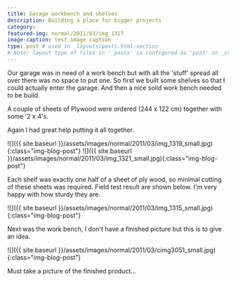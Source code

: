 ```yaml
---
title: Garage workbench and shelves
description: Building a place for bigger projects
category: 
featured-img: normal/2011/03/img_1317
image-caption: test image caption
type: post # used in _layouts/posts.html:section
# Note: layout type of files in '_posts' is configured as 'post' in _config.yml
---
```

Our garage was in need of a work bench but with all the 'stuff' spread all over there was no space to put one. So first we built some shelves so that I could actually enter the garage. And then a nice solid work bench needed to be build.

A couple of sheets of Plywood were ordered (244 x 122 cm) together with some '2 x 4's.

Again I had great help putting it all together.

![]({{ site.baseurl }}/assets/images/normal/2011/03/img_1319_small.jpg){:class="img-blog-post"}
![]({{ site.baseurl }}/assets/images/normal/2011/03/img_1321_small.jpg){:class="img-blog-post"}

Each shelf was exactly one half of a sheet of ply wood, so minimal cutting of these sheets was required. Field test result are shown below. I'm very happy with how sturdy they are.

![]({{ site.baseurl }}/assets/images/normal/2011/03/img_1315_small.jpg){:class="img-blog-post"}

Next was the work bench, I don't have a finished picture but this is to give an idea.

![]({{ site.baseurl }}/assets/images/normal/2011/03/cimg3051_small.jpg){:class="img-blog-post"}

Must take a picture of the finished product...
